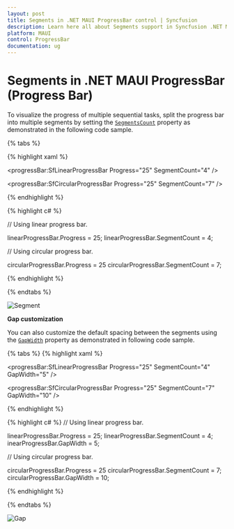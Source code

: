 ```yaml
---
layout: post
title: Segments in .NET MAUI ProgressBar control | Syncfusion
description: Learn here all about Segments support in Syncfusion .NET MAUI ProgressBar control, its elements and more.
platform: MAUI
control: ProgressBar
documentation: ug
---
```


# Segments in .NET MAUI ProgressBar (Progress Bar)

To visualize the progress of multiple sequential tasks, split the progress bar into multiple segments by setting the [`SegmentsCount`]() property as demonstrated in the following code sample.

{% tabs %} 

{% highlight xaml %}
<!--Using linear progress bar-->

<progressBar:SfLinearProgressBar Progress="25" SegmentCount="4" />

<!--Using circular progress bar-->

<progressBar:SfCircularProgressBar Progress="25" SegmentCount="7" />

{% endhighlight %}

{% highlight c# %}

// Using linear progress bar.

linearProgressBar.Progress = 25;
linearProgressBar.SegmentCount = 4;

// Using circular progress bar.

circularProgressBar.Progress = 25
circularProgressBar.SegmentCount = 7;

{% endhighlight %}

{% endtabs %} 

![Segment](overview_images/Segment.png)

**Gap customization**

You can also customize the default spacing between the segments using the [`GapWidth`]() property as demonstrated in following code sample.

{% tabs %} 
{% highlight xaml %}

<!--Using linear progress bar-->

<progressBar:SfLinearProgressBar Progress="25" SegmentCount="4" GapWidth="5" />

<!--Using circular progress bar-->

<progressBar:SfCircularProgressBar Progress="25" SegmentCount="7" GapWidth="10" />

{% endhighlight %}

{% highlight c# %}
// Using linear progress bar.

linearProgressBar.Progress = 25;
linearProgressBar.SegmentCount = 4;
inearProgressBar.GapWidth = 5;

// Using circular progress bar.

circularProgressBar.Progress = 25
circularProgressBar.SegmentCount = 7;
circularProgressBar.GapWidth = 10;

{% endhighlight %}

{% endtabs %} 

![Gap](overview_images/Gap.png)
